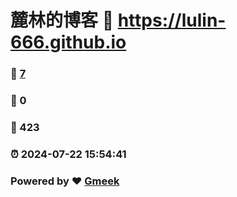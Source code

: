 # 麓林的博客 :link: https://lulin-666.github.io 
### :page_facing_up: [7](https://lulin-666.github.io/tag.html) 
### :speech_balloon: 0 
### :hibiscus: 423 
### :alarm_clock: 2024-07-22 15:54:41 
### Powered by :heart: [Gmeek](https://github.com/Meekdai/Gmeek)

